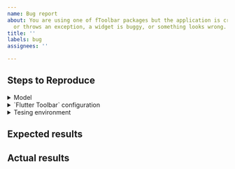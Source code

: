 ```yaml
---
name: Bug report
about: You are using one of fToolbar packages but the application is crashing
  or throws an exception, a widget is buggy, or something looks wrong.
title: ''
labels: bug
assignees: ''

---
```


<!-- Thank you for using flutter_toolbar!

     If you have found a bug or if our documentation doesn't have an answer
     to what you're looking for, then fill out the template below.
-->

## Steps to Reproduce

<!-- You should provide as much info as possible so that we can reproduce the problem. -->

<details>
  <summary>Model</summary>

<!-- Preparing toolbar item model is not working as expected -->

```ToolbarItemData
```
</details>

<details>
  <summary>`Flutter Toolbar` configuration</summary>

<!--
      Paste how you are configuring `HtmlWidget` in your app code, e.g.:

    FlutterToolbar(
        toolbarItems: [
            ToolbarItemData(
                title: 'Edit',
                color: Colors.pinkAccent,
                icon: Icons.edit,
            )
        ],
    ),
-->

```dart
```
</details>

<details>
  <summary>Tesing environment</summary>

<!-- Finally, paste the output of running `flutter doctor -v` here. -->

```
```
</details>

## Expected results

<!-- What did you want to see? -->

## Actual results

<!-- What did you see? Include a screenshot and/or recording would help tremendously. -->
